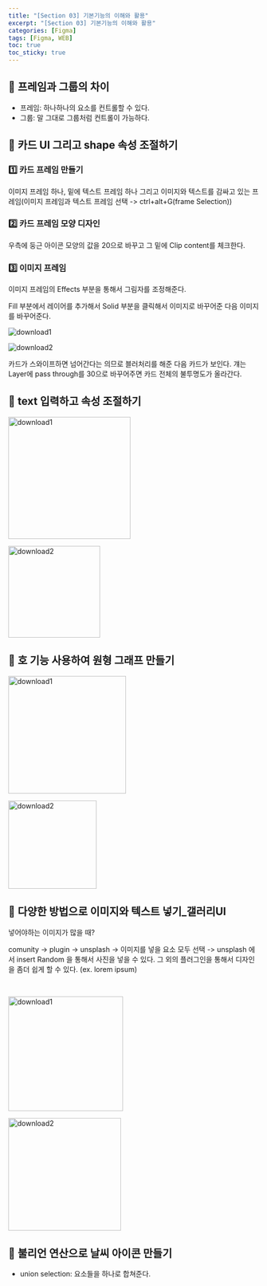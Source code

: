 ```yaml
---
title: "[Section 03] 기본기능의 이해와 활용"
excerpt: "[Section 03] 기본기능의 이해와 활용"
categories: [Figma]
tags: [Figma, WEB]
toc: true
toc_sticky: true
---
```


## 🔮 프레임과 그룹의 차이

- 프레임: 하나하나의 요소를 컨트롤할 수 있다.
- 그룹: 말 그대로 그룹처럼 컨트롤이 가능하다.

## 🔮 카드 UI 그리고 shape 속성 조절하기

### 1️⃣ 카드 프레임 만들기

이미지 프레임 하나, 밑에 텍스트 프레임 하나 그리고 이미지와 텍스트를 감싸고 있는 프레임(이미지 프레임과 텍스트 프레임 선택 -> ctrl+alt+G(frame Selection))

### 2️⃣ 카드 프레임 모양 디자인

우측에 둥근 아이콘 모양의 값을 20으로 바꾸고 그 밑에 Clip content를 체크한다.<br>

### 3️⃣ 이미지 프레임

이미지 프레임의 Effects 부분을 통해서 그림자를 조정해준다.
<br>

Fill 부분에서 레이어를 추가해서 Solid 부분을 클릭해서 이미지로 바꾸어준 다음 이미지를 바꾸어준다.

![download1](https://user-images.githubusercontent.com/96654391/177013823-4a6da361-c575-455b-a2e2-74b708534491.png) <br>

![download2](https://user-images.githubusercontent.com/96654391/177013824-efc5672b-d788-47b0-b1de-5bcfdc41eca5.png) <br>

카드가 스와이프하면 넘어간다는 의므로 블러처리를 해준 다음 카드가 보인다. 걔는 Layer에 pass through를 30으로 바꾸어주면 카드 전체의 불투명도가 올라간다.

## 🔮 text 입력하고 속성 조절하기

<img width="245" alt="download1" src="https://user-images.githubusercontent.com/96654391/177027175-f299ba20-5476-4f88-8763-989a6810a3c4.png"> <br>

<img width="184" alt="download2" src="https://user-images.githubusercontent.com/96654391/177027176-c465ccf9-6d44-49ad-b457-f6bae483c6c0.png">

## 🔮 호 기능 사용하여 원형 그래프 만들기

<img width="236" alt="download1" src="https://user-images.githubusercontent.com/96654391/177027262-fd279b8b-5adf-4d83-ad66-73c27393c0cf.png"> <br>

<img width="177" alt="download2" src="https://user-images.githubusercontent.com/96654391/177027260-af8a7aca-5e19-4ebe-92bc-9407c1f3095c.png">

## 🔮 다양한 방법으로 이미지와 텍스트 넣기_갤러리UI

넣어야하는 이미지가 많을 때? <br>

comunity -> plugin -> unsplash -> 이미지를 넣을 요소 모두 선택 -> unsplash 에서 insert Random 을 통해서 사진을 넣을 수 있다. 그 외의 플러그인을 통해서 디자인을 좀더 쉽게 할 수 있다. (ex. lorem ipsum)

<br>

<img width="230" alt="download1" src="https://user-images.githubusercontent.com/96654391/177029298-5b04afa5-2fb0-4acf-a174-345ad3522b7b.png"> <br>

<img width="226" alt="download2" src="https://user-images.githubusercontent.com/96654391/177029300-79361a97-73be-404a-8306-a084a4dd1369.png">

## 🔮 불리언 연산으로 날씨 아이콘 만들기

- union selection: 요소들을 하나로 합쳐준다. 
